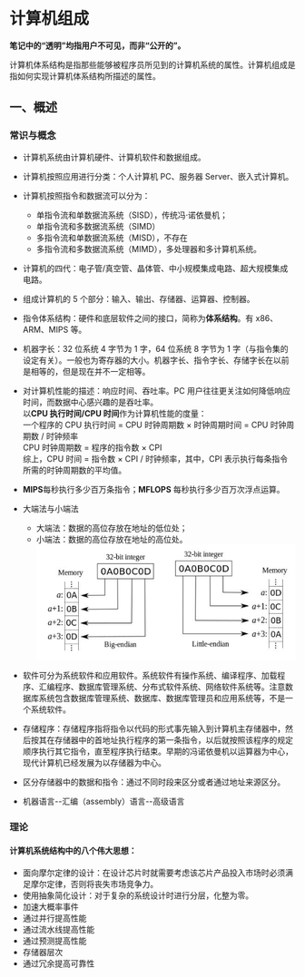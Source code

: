 # 计算机组成

**笔记中的“透明”均指用户不可见，而非“公开的”。**

计算机体系结构是指那些能够被程序员所见到的计算机系统的属性。计算机组成是指如何实现计算机体系结构所描述的属性。

## 一、概述

### 常识与概念

- 计算机系统由计算机硬件、计算机软件和数据组成。

- 计算机按照应用进行分类：个人计算机 PC、服务器 Server、嵌入式计算机。

- 计算机按照指令和数据流可以分为：

  - 单指令流和单数据流系统（SISD），传统冯·诺依曼机；
  - 单指令流和多数据流系统（SIMD）
  - 多指令流和单数据流系统（MISD），不存在
  - 多指令流和多数据流系统（MIMD），多处理器和多计算机系统。

- 计算机的四代：电子管/真空管、晶体管、中小规模集成电路、超大规模集成电路。

- 组成计算机的 5 个部分：输入、输出、存储器、运算器、控制器。

- 指令体系结构：硬件和底层软件之间的接口，简称为**体系结构**。有 x86、ARM、MIPS 等。
- 机器字长：32 位系统 4 字节为 1 字，64 位系统 8 字节为 1 字（与指令集的设定有关）。一般也为寄存器的大小。机器字长、指令字长、存储字长在以前是相等的，但是现在并不一定相等。

- 对计算机性能的描述：响应时间、吞吐率。PC 用户往往更关注如何降低响应时间，而数据中心感兴趣的是吞吐率。\
  以**CPU 执行时间/CPU 时间**作为计算机性能的度量：\
  一个程序的 CPU 执行时间 = CPU 时钟周期数 $\times$ 时钟周期时间 = CPU 时钟周期数 $/$ 时钟频率 \
  CPU 时钟周期数 = 程序的指令数 $\times$ CPI \
  综上，CPU 时间 = 指令数 $\times$ CPI $/$ 时钟频率，其中，CPI 表示执行每条指令所需的时钟周期数的平均值。

- **MIPS**每秒执行多少百万条指令；**MFLOPS** 每秒执行多少百万次浮点运算。

- 大端法与小端法

  - 大端法：数据的高位存放在地址的低位处；
  - 小端法：数据的高位存放在地址的高位处。
    ![](./figures/big-endian-little-endian.jpg)

- 软件可分为系统软件和应用软件。系统软件有操作系统、编译程序、加载程序、汇编程序、数据库管理系统、分布式软件系统、网络软件系统等。注意数据库系统包含数据库管理系统、数据库、数据库管理员和应用系统等，不是一个系统软件。

- 存储程序：存储程序指将指令以代码的形式事先输入到计算机主存储器中，然后按其在存储器中的首地址执行程序的第一条指令，以后就按照该程序的规定顺序执行其它指令，直至程序执行结束。早期的冯诺依曼机以运算器为中心，现代计算机已经发展为以存储器为中心。
- 区分存储器中的数据和指令：通过不同时段来区分或者通过地址来源区分。

- 机器语言--汇编（assembly）语言--高级语言

### 理论

#### 计算机系统结构中的八个伟大思想：

- 面向摩尔定律的设计：在设计芯片时就需要考虑该芯片产品投入市场时必须满足摩尔定律，否则将丧失市场竞争力。
- 使用抽象简化设计：对于复杂的系统设计时进行分层，化整为零。
- 加速大概率事件
- 通过并行提高性能
- 通过流水线提高性能
- 通过预测提高性能
- 存储器层次
- 通过冗余提高可靠性
